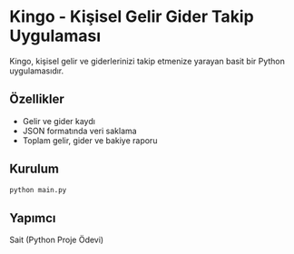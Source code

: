 # Kingo - Kişisel Gelir Gider Takip Uygulaması

Kingo, kişisel gelir ve giderlerinizi takip etmenize yarayan basit bir Python uygulamasıdır.

## Özellikler
- Gelir ve gider kaydı
- JSON formatında veri saklama
- Toplam gelir, gider ve bakiye raporu

## Kurulum
```bash
python main.py
```

## Yapımcı
Sait (Python Proje Ödevi)